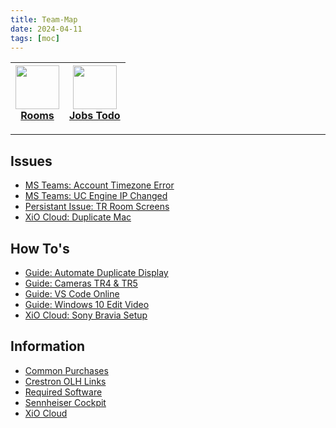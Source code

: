 ```yaml
---
title: Team-Map
date: 2024-04-11
tags: [moc]
---
```


<a href="00-Maps/Rooms-HTML.md"><img width="70" src="https://img.icons8.com/?size=100&id=48483&format=png&color=cccccc"><br/>Rooms</a> | <a href="00-Maps/Team-Projects-HTML.md"><img width="70" src="https://img.icons8.com/?size=100&id=10758&format=png&color=CCCCCC"><br/>Jobs Todo</a>
:---: | :---:

---

## Issues

<ul class="dataview list-view-ul"><li><span><a data-tooltip-position="top" aria-label="03-Resources/Issues/MS-Teams-Accounts-Timezone.md" data-href="03-Resources/Issues/MS-Teams-Accounts-Timezone.md" href="03-Resources/Issues/MS-Teams-Accounts-Timezone.md" class="internal-link" target="_blank" rel="noopener">MS Teams: Account Timezone Error</a></span></li><li><span><a data-tooltip-position="top" aria-label="03-Resources/Issues/MS-Teams-UC-Engine-IP-Changed.md" data-href="03-Resources/Issues/MS-Teams-UC-Engine-IP-Changed.md" href="03-Resources/Issues/MS-Teams-UC-Engine-IP-Changed.md" class="internal-link" target="_blank" rel="noopener">MS Teams: UC Engine IP Changed</a></span></li><li><span><a data-tooltip-position="top" aria-label="03-Resources/Issues/Persistant-Issue-TR-Room-Screens.md" data-href="03-Resources/Issues/Persistant-Issue-TR-Room-Screens.md" href="03-Resources/Issues/Persistant-Issue-TR-Room-Screens.md" class="internal-link" target="_blank" rel="noopener">Persistant Issue: TR Room Screens</a></span></li><li><span><a data-tooltip-position="top" aria-label="03-Resources/Issues/XiO-Cloud-Duplicate-Mac.md" data-href="03-Resources/Issues/XiO-Cloud-Duplicate-Mac.md" href="03-Resources/Issues/XiO-Cloud-Duplicate-Mac.md" class="internal-link" target="_blank" rel="noopener">XiO Cloud: Duplicate Mac</a></span></li></ul>



## How To's
<ul class="dataview list-view-ul"><li><span><a data-tooltip-position="top" aria-label="03-Resources/FAQ/Guide-Automate-Duplicate-Display.md" data-href="03-Resources/FAQ/Guide-Automate-Duplicate-Display.md" href="03-Resources/FAQ/Guide-Automate-Duplicate-Display.md" class="internal-link" target="_blank" rel="noopener">Guide: Automate Duplicate Display</a></span></li><li><span><a data-tooltip-position="top" aria-label="03-Resources/FAQ/Guide-Cameras-TR4-TR5.md" data-href="03-Resources/FAQ/Guide-Cameras-TR4-TR5.md" href="03-Resources/FAQ/Guide-Cameras-TR4-TR5.md" class="internal-link" target="_blank" rel="noopener">Guide: Cameras TR4 &amp; TR5</a></span></li><li><span><a data-tooltip-position="top" aria-label="03-Resources/FAQ/Guide-VS-Code-Online.md" data-href="03-Resources/FAQ/Guide-VS-Code-Online.md" href="03-Resources/FAQ/Guide-VS-Code-Online.md" class="internal-link" target="_blank" rel="noopener">Guide: VS Code Online</a></span></li><li><span><a data-tooltip-position="top" aria-label="03-Resources/FAQ/Windows10-Edit-Video.md" data-href="03-Resources/FAQ/Windows10-Edit-Video.md" href="03-Resources/FAQ/Windows10-Edit-Video.md" class="internal-link" target="_blank" rel="noopener">Guide: Windows 10 Edit Video</a></span></li><li><span><a data-tooltip-position="top" aria-label="03-Resources/FAQ/XiO-Cloud-Sony-Bravia-Setup.md" data-href="03-Resources/FAQ/XiO-Cloud-Sony-Bravia-Setup.md" href="03-Resources/FAQ/XiO-Cloud-Sony-Bravia-Setup.md" class="internal-link" target="_blank" rel="noopener">XiO Cloud: Sony Bravia Setup</a></span></li></ul>


## Information

<ul class="dataview list-view-ul"><li><span><a data-tooltip-position="top" aria-label="03-Resources/FAQ/Common-Purchases.md" data-href="03-Resources/FAQ/Common-Purchases.md" href="03-Resources/FAQ/Common-Purchases.md" class="internal-link" target="_blank" rel="noopener">Common Purchases</a></span></li><li><span><a data-tooltip-position="top" aria-label="03-Resources/FAQ/Crestron-OLH-Links.md" data-href="03-Resources/FAQ/Crestron-OLH-Links.md" href="03-Resources/FAQ/Crestron-OLH-Links.md" class="internal-link" target="_blank" rel="noopener">Crestron OLH Links</a></span></li><li><span><a data-tooltip-position="top" aria-label="03-Resources/FAQ/Required-Software.md" data-href="03-Resources/FAQ/Required-Software.md" href="03-Resources/FAQ/Required-Software.md" class="internal-link" target="_blank" rel="noopener">Required Software</a></span></li><li><span><a data-tooltip-position="top" aria-label="03-Resources/FAQ/Sennheiser-Cockpit.md" data-href="03-Resources/FAQ/Sennheiser-Cockpit.md" href="03-Resources/FAQ/Sennheiser-Cockpit.md" class="internal-link" target="_blank" rel="noopener">Sennheiser Cockpit</a></span></li><li><span><a data-tooltip-position="top" aria-label="03-Resources/FAQ/XiO-Cloud.md" data-href="03-Resources/FAQ/XiO-Cloud.md" href="03-Resources/FAQ/XiO-Cloud.md" class="internal-link" target="_blank" rel="noopener">XiO Cloud</a></span></li></ul>